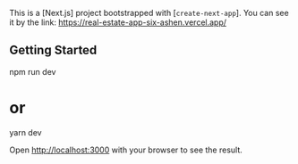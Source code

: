 This is a [Next.js] project bootstrapped with [`create-next-app`].
You can see it by the link: https://real-estate-app-six-ashen.vercel.app/

## Getting Started

npm run dev
# or
yarn dev


Open [http://localhost:3000](http://localhost:3000) with your browser to see the result.

